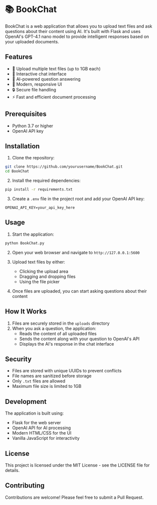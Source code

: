 # 📚 BookChat

BookChat is a web application that allows you to upload text files and ask questions about their content using AI. It's built with Flask and uses OpenAI's GPT-4.1 nano model to provide intelligent responses based on your uploaded documents.

## Features

- 📁 Upload multiple text files (up to 1GB each)
- 💬 Interactive chat interface
- 🤖 AI-powered question answering
- 🎨 Modern, responsive UI
- 🔒 Secure file handling
- ⚡ Fast and efficient document processing

## Prerequisites

- Python 3.7 or higher
- OpenAI API key

## Installation

1. Clone the repository:
```bash
git clone https://github.com/yourusername/BookChat.git
cd BookChat
```

2. Install the required dependencies:
```bash
pip install -r requirements.txt
```

3. Create a `.env` file in the project root and add your OpenAI API key:
```
OPENAI_API_KEY=your_api_key_here
```

## Usage

1. Start the application:
```bash
python BookChat.py
```

2. Open your web browser and navigate to `http://127.0.0.1:5600`

3. Upload text files by either:
   - Clicking the upload area
   - Dragging and dropping files
   - Using the file picker

4. Once files are uploaded, you can start asking questions about their content

## How It Works

1. Files are securely stored in the `uploads` directory
2. When you ask a question, the application:
   - Reads the content of all uploaded files
   - Sends the content along with your question to OpenAI's API
   - Displays the AI's response in the chat interface

## Security

- Files are stored with unique UUIDs to prevent conflicts
- File names are sanitized before storage
- Only `.txt` files are allowed
- Maximum file size is limited to 1GB

## Development

The application is built using:
- Flask for the web server
- OpenAI API for AI processing
- Modern HTML/CSS for the UI
- Vanilla JavaScript for interactivity

## License

This project is licensed under the MIT License - see the LICENSE file for details.

## Contributing

Contributions are welcome! Please feel free to submit a Pull Request. 